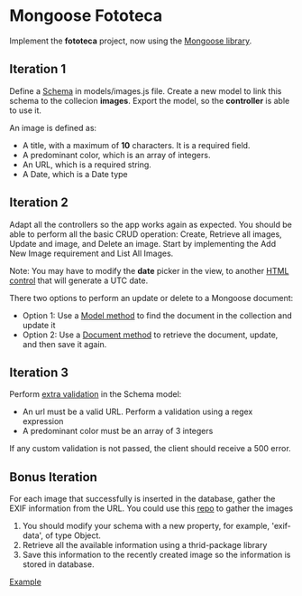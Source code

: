 # Mongoose Fototeca

Implement the __fototeca__ project, now using the [Mongoose library](https://mongoosejs.com/).

## Iteration 1

Define a [Schema](https://mongoosejs.com/docs/guide.html) in models/images.js file. Create a new model to link this schema to the collecion __images__. Export the model, so the __controller__ is able to use it.

An image is  defined as:

* A title, with a maximum of **10** characters. It is a required field.
* A predominant color, which is an array of integers.
* An URL, which is a required string.
* A Date, which is a Date type

## Iteration 2

Adapt all the controllers so the app works again as expected. You should be able to perform all the basic CRUD operation: Create, Retrieve all images, Update and image, and Delete an image. Start by implementing the Add New Image requirement and List All Images.

Note: You may have to modify the __date__ picker in the view, to another [HTML control](https://developer.mozilla.org/es/docs/Web/HTML/Element/input/datetime) that will generate a UTC date. 

There two options to perform an update or delete to a Mongoose document:
- Option 1: Use a [Model method](https://mongoosejs.com/docs/models.html#updating) to find the document in the collection and update it 
- Option 2: Use a [Document method](https://mongoosejs.com/docs/documents.html#updating-using-save) to retrieve the document, update, and then save it again.

## Iteration 3

Perform [extra validation](https://mongoosejs.com/docs/validation.html#custom-validators) in the Schema model:

* An url must be a valid URL. Perform a validation using a regex expression
* A predominant color must be an array of 3 integers

If any custom validation is not passed, the client should receive a 500 error.

## Bonus Iteration

For each image that successfully is inserted in the database, gather the EXIF information from the URL. You could use this [repo](https://github.com/ianare/exif-samples/tree/master/jpg) to gather the images

1. You should modify your schema with a new property, for example, 'exif-data', of type Object.
2. Retrieve all the available information using a thrid-package library
3. Save this information to the recently created image so the information is stored in database.

[Example](https://oscarm.tinytake.com/tt/NTMzNzIxNV8xNjcwMjg2Mw)


